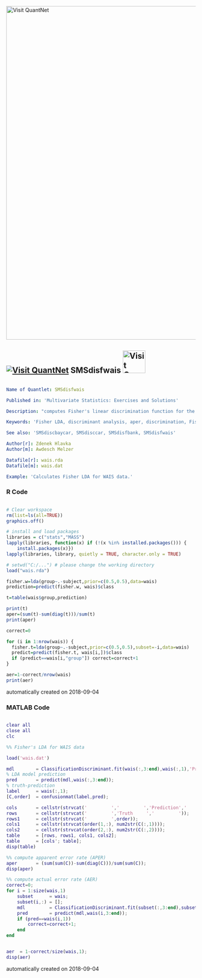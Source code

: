 [<img src="https://github.com/QuantLet/Styleguide-and-FAQ/blob/master/pictures/banner.png" width="888" alt="Visit QuantNet">](http://quantlet.de/)

## [<img src="https://github.com/QuantLet/Styleguide-and-FAQ/blob/master/pictures/qloqo.png" alt="Visit QuantNet">](http://quantlet.de/) **SMSdisfwais** [<img src="https://github.com/QuantLet/Styleguide-and-FAQ/blob/master/pictures/QN2.png" width="60" alt="Visit QuantNet 2.0">](http://quantlet.de/)

```yaml

Name of Quantlet: SMSdisfwais

Published in: 'Multivariate Statistics: Exercises and Solutions'

Description: "computes Fisher's linear discrimination function for the wais data set. The apparent error rate (APER) and the actual error rate (AER) are computed. APER = 0.2449, AER = 0.3061."

Keywords: 'Fisher LDA, discriminant analysis, aper, discrimination, Fisher, LDA, aer'

See also: 'SMSdiscbaycar, SMSdisccar, SMSdisfbank, SMSdisfwais'

Author[r]: Zdenek Hlavka
Author[m]: Awdesch Melzer

Datafile[r]: wais.rda
Datafile[m]: wais.dat

Example: 'Calculates Fisher LDA for WAIS data.'
```

### R Code
```r

# Clear workspace
rm(list=ls(all=TRUE))
graphics.off()

# install and load packages
libraries = c("stats","MASS")
lapply(libraries, function(x) if (!(x %in% installed.packages())) {
    install.packages(x)})
lapply(libraries, library, quietly = TRUE, character.only = TRUE)

# setwd("C:/...") # please change the working directory
load("wais.rda")

fisher.w=lda(group~.-subject,prior=c(0.5,0.5),data=wais)
prediction=predict(fisher.w, wais)$class

t=table(wais$group,prediction)

print(t)
aper=(sum(t)-sum(diag(t)))/sum(t)
print(aper)

correct=0

for (i in 1:nrow(wais)) {
  fisher.t=lda(group~.-subject,prior=c(0.5,0.5),subset=-i,data=wais)
  predict=predict(fisher.t, wais[i,])$class
  if (predict==wais[i,"group"]) correct=correct+1
}

aer=1-correct/nrow(wais)
print(aer)

```

automatically created on 2018-09-04

### MATLAB Code
```matlab

clear all
close all
clc

%% Fisher's LDA for WAIS data

load('wais.dat')

mdl        = ClassificationDiscriminant.fit(wais(:,3:end),wais(:,1),'Prior','uniform');
% LDA model prediction
pred       = predict(mdl,wais(:,3:end));
% truth-prediction 
label      = wais(:,1);
[C,order]  = confusionmat(label,pred);

cols       = cellstr(strvcat('         ','         ','Prediction','         '));
rows       = cellstr(strvcat('         ','Truth     ','         '));
rows1      = cellstr(strvcat('         ',order));
cols1      = cellstr(strvcat(order(1,:), num2str(C(:,1))));
cols2      = cellstr(strvcat(order(2,:), num2str(C(:,2))));
table      = [rows, rows1, cols1, cols2];
table      = [cols'; table];
disp(table)

%% compute apparent error rate (APER)
aper       = (sum(sum(C))-sum(diag(C)))/sum(sum(C));
disp(aper)

%% compute actual error rate (AER)
correct=0;
for i = 1:size(wais,1)
    subset      = wais;
    subset(i,:) = [];
    mdl         = ClassificationDiscriminant.fit(subset(:,3:end),subset(:,1),'Prior','uniform');
    pred        = predict(mdl,wais(i,3:end));
    if (pred==wais(i,1))
        correct=correct+1;
    end
end


aer  = 1-correct/size(wais,1);
disp(aer)

```

automatically created on 2018-09-04